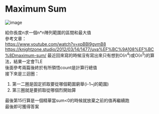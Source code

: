 # Maximum Sum
![image](https://github.com/10360555iamnn/UVAdataset/assets/95529963/8ed69e1d-6dfa-41c0-b244-825bad843121)  

給你長度n求一個n\*n陣列範圍的區間和最大值  
參考文章：  
https://www.youtube.com/watch?v=xpBBl9gvmB8   
https://knightzone.studio/2012/03/14/1477/uva%EF%BC%9A108%EF%BC%8Dmaximum-sum/ 
最近回來寫的時候沒有寫出來只有想到O($n^4$)或O($n^5$)的算法，結果一定會TLE  
後面參考兩篇後終於有所領悟count是計算行總值  
接下來是三迴圈：  
1. 第一二圈是固定抓取要從哪個範圍窮舉(i-1~j的範圍)  
2. 第三圈就是要抓取從哪個烈開始算
   
最後第15行算是一個精華當sum<0的時候就放棄之前的值再繼續跑  
最後即可獲得答案  
